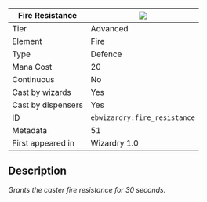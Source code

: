 | Fire Resistance |![](https://github.com/Electroblob77/Wizardry/blob/1.12.2/src/main/resources/assets/ebwizardry/textures/spells/fire_resistance.png)|
|---|---|
| Tier | Advanced |
| Element | Fire |
| Type | Defence |
| Mana Cost | 20 |
| Continuous | No |
| Cast by wizards | Yes |
| Cast by dispensers | Yes |
| ID | `ebwizardry:fire_resistance` |
| Metadata | 51 |
| First appeared in | Wizardry 1.0 |
## Description
_Grants the caster fire resistance for 30 seconds._